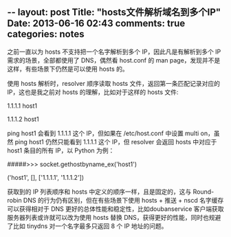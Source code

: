 --
layout: post
Title: "hosts文件解析域名到多个IP"
Date: 2013-06-16 02:43
comments: true
categories: notes
--

之前一直以为 hosts 不支持把一个名字解析到多个 IP，因此凡是有解析到多个 IP 需求的场景，全部都使用了 DNS，偶然看 host.conf 的 man page，发现并不是这样，有些场景下仍然是可以使用 hosts 的。

使用 hosts 解析时，resolver 顺序读取 hosts 文件，返回第一条匹配记录对应的 IP，这也是我之前对 hosts 的理解，比如对于这样的 hosts 文件:  

1.1.1.1 host1

1.1.1.2 host1


ping host1 会看到 1.1.1.1 这个 IP，但如果在 /etc/host.conf 中设置 multi on，虽然 ping host1 仍然只能看到 1.1.1.1 这个 IP，但 resolver 会返回 hosts 中对应于 host1 条目的所有 IP，以 Python 为例：  

#####>>> socket.gethostbyname_ex('host1')  

('host1', [], ['1.1.1.1', '1.1.1.2'])  

获取到的 IP 列表顺序和 hosts 中定义的顺序一样，且是固定的，这与 Round-robin DNS 的行为仍有区别，但在有些场景下使用 hosts + 推送 + nscd 名字缓存可以获得相对于 DNS 更好的总体性能和稳定性，比如doubanservice 客户端获取服务器列表或许就可以改为使用 hosts 替换 DNS，获得更好的性能，同时也规避了比如 tinydns 对一个名字最多只返回 8 个 IP 地址的问题。